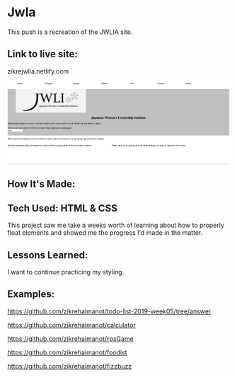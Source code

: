 # Jwla
This push is a recreation of the JWLIA site.

## Link to live site:    

zikrejwlia.netlify.com

![Jwlia site](jwliGit.png)

## How It's Made:

## Tech Used: HTML & CSS

This project saw me take a weeks worth of learning about how to properly float elements and showed me the progress I'd made in the matter.

## Lessons Learned:

I want to continue practicing my styling.

## Examples:

https://github.com/zikrehaimanot/todo-list-2019-week05/tree/answer

https://github.com/zikrehaimanot/calculator

https://github.com/zikrehaimanot/rpsGame

https://github.com/zikrehaimanot/foodist

https://github.com/zikrehaimanot/fizzbuzz
